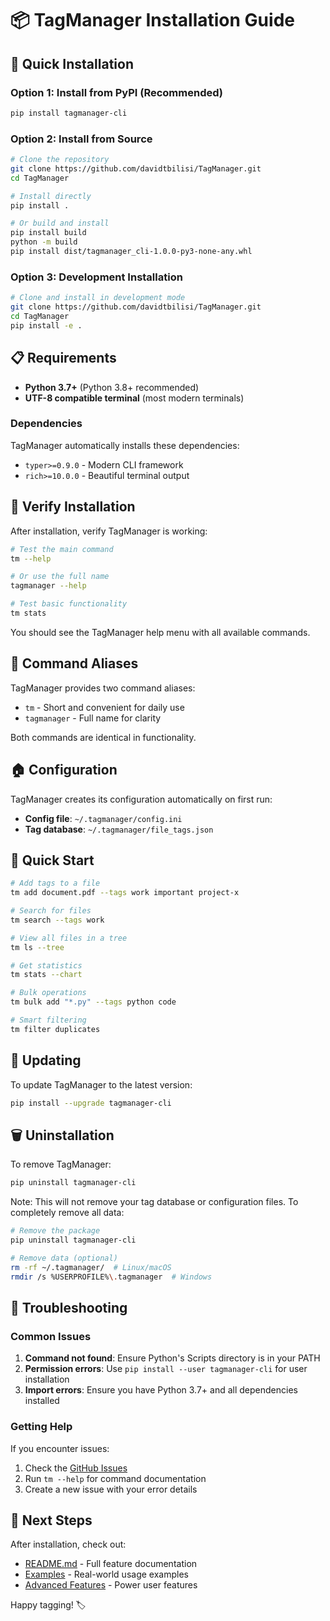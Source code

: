 # 📦 TagManager Installation Guide

## 🚀 Quick Installation

### Option 1: Install from PyPI (Recommended)

```bash
pip install tagmanager-cli
```

### Option 2: Install from Source

```bash
# Clone the repository
git clone https://github.com/davidtbilisi/TagManager.git
cd TagManager

# Install directly
pip install .

# Or build and install
pip install build
python -m build
pip install dist/tagmanager_cli-1.0.0-py3-none-any.whl
```

### Option 3: Development Installation

```bash
# Clone and install in development mode
git clone https://github.com/davidtbilisi/TagManager.git
cd TagManager
pip install -e .
```

## 📋 Requirements

- **Python 3.7+** (Python 3.8+ recommended)
- **UTF-8 compatible terminal** (most modern terminals)

### Dependencies

TagManager automatically installs these dependencies:

- `typer>=0.9.0` - Modern CLI framework
- `rich>=10.0.0` - Beautiful terminal output

## 🎯 Verify Installation

After installation, verify TagManager is working:

```bash
# Test the main command
tm --help

# Or use the full name
tagmanager --help

# Test basic functionality
tm stats
```

You should see the TagManager help menu with all available commands.

## 🔧 Command Aliases

TagManager provides two command aliases:

- `tm` - Short and convenient for daily use
- `tagmanager` - Full name for clarity

Both commands are identical in functionality.

## 🏠 Configuration

TagManager creates its configuration automatically on first run:

- **Config file**: `~/.tagmanager/config.ini`
- **Tag database**: `~/.tagmanager/file_tags.json`

## 🚀 Quick Start

```bash
# Add tags to a file
tm add document.pdf --tags work important project-x

# Search for files
tm search --tags work

# View all files in a tree
tm ls --tree

# Get statistics
tm stats --chart

# Bulk operations
tm bulk add "*.py" --tags python code

# Smart filtering
tm filter duplicates
```

## 🔄 Updating

To update TagManager to the latest version:

```bash
pip install --upgrade tagmanager-cli
```

## 🗑️ Uninstallation

To remove TagManager:

```bash
pip uninstall tagmanager-cli
```

Note: This will not remove your tag database or configuration files. To completely remove all data:

```bash
# Remove the package
pip uninstall tagmanager-cli

# Remove data (optional)
rm -rf ~/.tagmanager/  # Linux/macOS
rmdir /s %USERPROFILE%\.tagmanager  # Windows
```

## 🐛 Troubleshooting

### Common Issues

1. **Command not found**: Ensure Python's Scripts directory is in your PATH
2. **Permission errors**: Use `pip install --user tagmanager-cli` for user installation
3. **Import errors**: Ensure you have Python 3.7+ and all dependencies installed

### Getting Help

If you encounter issues:

1. Check the [GitHub Issues](https://github.com/davidtbilisi/TagManager/issues)
2. Run `tm --help` for command documentation
3. Create a new issue with your error details

## 🎉 Next Steps

After installation, check out:

- [README.md](README.md) - Full feature documentation
- [Examples](README.md#-examples) - Real-world usage examples
- [Advanced Features](README.md#-advanced-operations) - Power user features

Happy tagging! 🏷️
